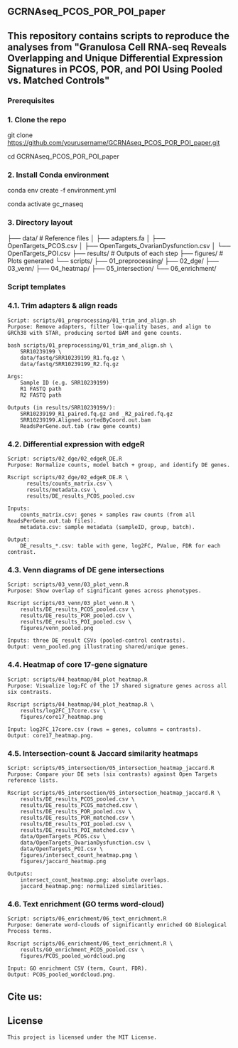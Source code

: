 ## GCRNAseq_PCOS_POR_POI_paper
## This repository contains scripts to reproduce the analyses from "Granulosa Cell RNA-seq Reveals Overlapping and Unique Differential Expression Signatures in PCOS, POR, and POI Using Pooled vs. Matched Controls"

### Prerequisites

### 1. Clone the repo
git clone https://github.com/yourusername/GCRNAseq_PCOS_POR_POI_paper.git

cd GCRNAseq_PCOS_POR_POI_paper

### 2. Install Conda environment
conda env create -f environment.yml

conda activate gc_rnaseq

### 3. Directory layout

├── data/                  # Reference files
│   ├── adapters.fa
│   ├── OpenTargets_PCOS.csv
│   ├── OpenTargets_OvarianDysfunction.csv
│   └── OpenTargets_POI.csv
├── results/               # Outputs of each step
├── figures/               # Plots generated
└── scripts/
    ├── 01_preprocessing/
    ├── 02_dge/
    ├── 03_venn/
    ├── 04_heatmap/
    ├── 05_intersection/
    └── 06_enrichment/
    
### Script templates

### 4.1. Trim adapters & align reads
    Script: scripts/01_preprocessing/01_trim_and_align.sh
    Purpose: Remove adapters, filter low-quality bases, and align to GRCh38 with STAR, producing sorted BAM and gene counts.
    
    bash scripts/01_preprocessing/01_trim_and_align.sh \
        SRR10239199 \
        data/fastq/SRR10239199_R1.fq.gz \
        data/fastq/SRR10239199_R2.fq.gz

    Args:
        Sample ID (e.g. SRR10239199)
        R1 FASTQ path
        R2 FASTQ path

    Outputs (in results/SRR10239199/):
        SRR10239199_R1_paired.fq.gz and _R2_paired.fq.gz
        SRR10239199.Aligned.sortedByCoord.out.bam
        ReadsPerGene.out.tab (raw gene counts)

### 4.2. Differential expression with edgeR
    Script: scripts/02_dge/02_edgeR_DE.R
    Purpose: Normalize counts, model batch + group, and identify DE genes.

    Rscript scripts/02_dge/02_edgeR_DE.R \
          results/counts_matrix.csv \
          results/metadata.csv \
          results/DE_results_PCOS_pooled.csv

    Inputs:
        counts_matrix.csv: genes × samples raw counts (from all ReadsPerGene.out.tab files).
        metadata.csv: sample metadata (sampleID, group, batch).

    Output:
        DE_results_*.csv: table with gene, log2FC, PValue, FDR for each contrast.

### 4.3. Venn diagrams of DE gene intersections
    Script: scripts/03_venn/03_plot_venn.R
    Purpose: Show overlap of significant genes across phenotypes.

    Rscript scripts/03_venn/03_plot_venn.R \
        results/DE_results_PCOS_pooled.csv \
        results/DE_results_POR_pooled.csv \
        results/DE_results_POI_pooled.csv \
        figures/venn_pooled.png

    Inputs: three DE result CSVs (pooled-control contrasts).
    Output: venn_pooled.png illustrating shared/unique genes.

### 4.4. Heatmap of core 17-gene signature
    Script: scripts/04_heatmap/04_plot_heatmap.R
    Purpose: Visualize log₂FC of the 17 shared signature genes across all six contrasts.

    Rscript scripts/04_heatmap/04_plot_heatmap.R \
        results/log2FC_17core.csv \
        figures/core17_heatmap.png

    Input: log2FC_17core.csv (rows = genes, columns = contrasts).
    Output: core17_heatmap.png.

### 4.5. Intersection-count & Jaccard similarity heatmaps
    Script: scripts/05_intersection/05_intersection_heatmap_jaccard.R
    Purpose: Compare your DE sets (six contrasts) against Open Targets reference lists.

    Rscript scripts/05_intersection/05_intersection_heatmap_jaccard.R \
        results/DE_results_PCOS_pooled.csv \
        results/DE_results_PCOS_matched.csv \
        results/DE_results_POR_pooled.csv \
        results/DE_results_POR_matched.csv \
        results/DE_results_POI_pooled.csv \
        results/DE_results_POI_matched.csv \
        data/OpenTargets_PCOS.csv \
        data/OpenTargets_OvarianDysfunction.csv \
        data/OpenTargets_POI.csv \
        figures/intersect_count_heatmap.png \
        figures/jaccard_heatmap.png

    Outputs:
        intersect_count_heatmap.png: absolute overlaps.
        jaccard_heatmap.png: normalized similarities.

### 4.6. Text enrichment (GO terms word-cloud)
    Script: scripts/06_enrichment/06_text_enrichment.R
    Purpose: Generate word-clouds of significantly enriched GO Biological Process terms.

    Rscript scripts/06_enrichment/06_text_enrichment.R \
        results/GO_enrichment_PCOS_pooled.csv \
        figures/PCOS_pooled_wordcloud.png

    Input: GO enrichment CSV (term, Count, FDR).
    Output: PCOS_pooled_wordcloud.png.

## Cite us: 

## License
    This project is licensed under the MIT License.
